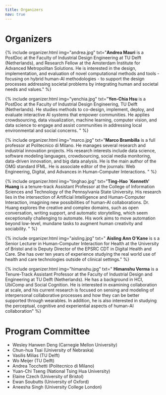 ```yaml
---
title: Organizers
nav: true
---
```


# Organizers

{% include organizer.html img="andrea.jpg" txt="<strong>Andrea Mauri</strong> is a PostDoc at the Faculty of Industrial Design Engineering at TU Delft (Netherlands), and Research Fellow at the Amsterdam Institute for Advanced Metropolitan Solutions. He is interested in the design, implementation, and evaluation of novel computational methods and tools - focusing on hybrid human-AI methodologies - to support the design processes addressing societal problems by integrating human and societal needs and values." %}

{% include organizer.html img="yenchia.jpg" txt="<strong>Yen-Chia Hsu</strong> is a PostDoc at the Faculty of Industrial Design Engineering, TU Delft (Netherlands). He studies methods to co-design, implement, deploy, and evaluate interactive AI systems that empower communities. He applies crowdsourcing, data visualization, machine learning, computer vision, and data science to engage and assist communities in addressing local environmental and social concerns. " %}

{% include organizer.html img="marco.jpg" txt="<strong>Marco Brambilla</strong> is a full professor at Politecnico di Milano. He manages several research and industrial innovation projects. His research interests include data science, software modeling languages, crowdsourcing, social media monitoring, data-driven innovation, and big data analysis. He is the main author of the OMG standard IFML. He is associate editor of the journals: Web Engineering, Digital, and Advances in Human-Computer Interactions. " %}

{% include organizer.html img="tinghao.jpg" txt="<strong>Ting-Hao `Kenneth' Huang</strong> is a tenure-track Assistant Professor at the College of Information Sciences and Technology of the Pennsylvania State University. His research lies in the intersection of Artificial Intelligence and Human-Computer Interaction, imagining new possibilities of human-AI collaborations. Dr. Huang explores the creative and complex domains, such as open conversation, writing support, and automatic storytelling, which seem exceptionally challenging to automate. His work aims to move automation beyond low-level, mundane tasks to augment human creativity and sociability.  " %}

{% include organizer.html img="aisling.jpg" txt=" <strong>Aisling Ann O'Kane</strong> is s a Senior Lecturer in Human-Computer Interaction for Health at the University of Bristol and is Deputy Director of the EPSRC CDT in Digital Health and Care. She has over ten years of experience studying the real world use of health and care technologies outside of clinical settings." %}

{% include organizer.html img="himanshu.jpg" txt=" <strong>Himanshu Verma</strong> is a Tenure-Track Assistant Professor at the Faculty of Industrial Design and Engineering at TU Delft (Netherlands). He has a background in HCI, UbiComp and Social Cognition. He is interested in examining collaboration at scale, and his current research is focused on sensing and modeling of interpersonal collaborative processes and how they can be better supported through wearables. In addition, he is also interested in studying the perceptual, cognitive and experiential aspects of human-AI collaboration" %}

# Program Committee

- Wesley Hanwen Deng (Carnegie Mellon University)
- Chun-hua Tsai (University of Nebraska)
- Vasilis Milias (TU Delft)
- Wo Meijer (TU Delft)
- Andrea Tocchetti (Politecnico di Milano)
- Yuan-Chi Tseng (National Tsing Hua University)
- Elaine Czech (University of Bristol)
- Ewan Soubutts (University of Oxford)
- Aneesha Singh (University College London)
